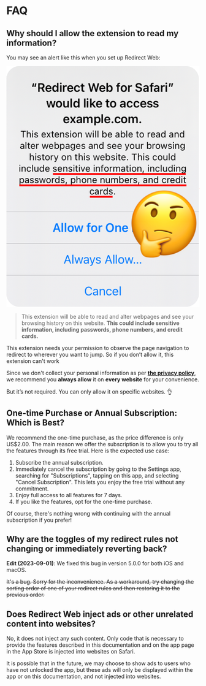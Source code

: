 # FAQ

## Why should I allow the extension to read my information?

You may see an alert like this when you set up Redirect Web:

![](./assets/prepareExtensionPermissionAlert@3x.png ':size=200')

> This extension will be able to read and alter webpages and see your browsing history on this website. **This could include sensitive information, including passwords, phone numbers, and credit cards.**

This extension needs your permission to observe the page navigation to redirect to wherever you want to jump. So if you don’t allow it, this extension can't work

Since we don't collect your personal information as per **[the privacy policy](./privacy-policy)**, we recommend you **always allow** it on **every website** for your convenience.

But it’s not required. You can only allow it on specific websites. 👌

## One-time Purchase or Annual Subscription: Which is Best?

We recommend the one-time purchase, as the price difference is only US$2.00.
The main reason we offer the subscription is to allow you to try all the features through its free trial. Here is the expected use case:

1. Subscribe the annual subscription.
2. Immediately cancel the subscription by going to the Settings app, searching for "Subscriptions", tapping on this app, and selecting "Cancel Subscription". This lets you enjoy the free trial without any commitment.
3. Enjoy full access to all features for 7 days.
4. If you like the features, opt for the one-time purchase.

Of course, there's nothing wrong with continuing with the annual subscription if you prefer!

## Why are the toggles of my redirect rules not changing or immediately reverting back?

**Edit (2023-09-01)**: We fixed this bug in version 5.0.0 for both iOS and macOS.

~~It's a bug. Sorry for the inconvenience. As a workaround, try changing the sorting order of one of your redirect rules and then restoring it to the previous order.~~

## Does Redirect Web inject ads or other unrelated content into websites?

No, it does not inject any such content. Only code that is necessary to provide the features described in this documentation and on the app page in the App Store is injected into websites on Safari.

It is possible that in the future, we may choose to show ads to users who have not unlocked the app, but these ads will only be displayed within the app or on this documentation, and not injected into websites.
